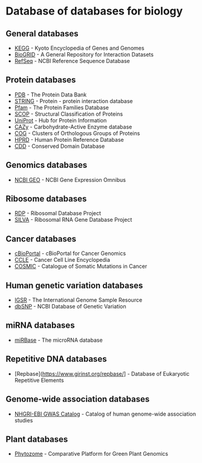 # Database of databases for biology

## General databases
- [KEGG](https://www.genome.jp/kegg/) - Kyoto Encyclopedia of Genes and Genomes
- [BioGRID](https://thebiogrid.org/) - A General Repository for Interaction Datasets
- [RefSeq](http://www.ncbi.nlm.nih.gov/RefSeq) - NCBI Reference Sequence Database

## Protein databases
- [PDB](https://www.rcsb.org/) - The Protein Data Bank
- [STRING](http://string-db.org) - Protein - protein interaction database
- [Pfam](https://pfam.xfam.org/) - The Protein Families Database
- [SCOP](http://scop.mrc-lmb.cam.ac.uk/) - Structural Classification of Proteins
- [UniProt](http://www.uniprot.org/) - Hub for Protein Information
- [CAZy](http://www.cazy.org/) - Carbohydrate-Active Enzyme database 
- [COG](http://www.ncbi.nlm.nih.gov/COG) - Clusters of Orthologous Groups of Proteins
- [HPRD](http://www.hprd.org/) - Human Protein Reference Database
- [CDD](https://www.ncbi.nlm.nih.gov/Structure/cdd/cdd.shtml) - Conserved Domain Database

## Genomics databases
- [NCBI GEO](https://www.ncbi.nlm.nih.gov/geo) - NCBI Gene Expression Omnibus

## Ribosome databases
- [RDP](https://rdp.cme.msu.edu/) - Ribosomal Database Project
- [SILVA](https://www.arb-silva.de) - Ribosomal RNA Gene Database Project

## Cancer databases
- [cBioPortal](http://cbioportal.org) - cBioPortal for Cancer Genomics
- [CCLE](https://portals.broadinstitute.org/ccle) - Cancer Cell Line Encyclopedia
- [COSMIC](https://cancer.sanger.ac.uk/cosmic) - Catalogue of Somatic Mutations in Cancer

## Human genetic variation databases
- [IGSR](https://www.internationalgenome.org/) - The International Genome Sample Resource
- [dbSNP](https://www.ncbi.nlm.nih.gov/SNP) - NCBI Database of Genetic Variation

## miRNA databases
- [miRBase](http://www.mirbase.org/) - The microRNA database

## Repetitive DNA databases
- [Repbase](https://www.girinst.org/repbase/] - Database of Eukaryotic Repetitive Elements

## Genome-wide association databases
- [NHGRI-EBI GWAS Catalog](https://www.ebi.ac.uk/gwas/) - Catalog of human genome-wide association studies

## Plant databases
- [Phytozome](https://phytozome.jgi.doe.gov/pz/portal.html) - Comparative Platform for Green Plant Genomics
